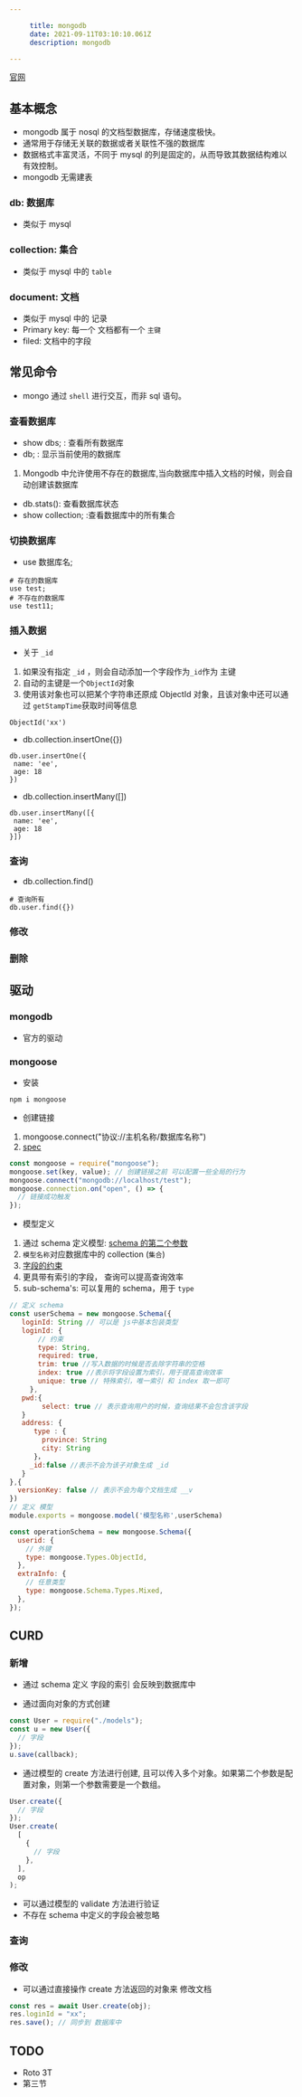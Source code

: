 ```yaml
---

     title: mongodb
     date: 2021-09-11T03:10:10.061Z
     description: mongodb

---
```


[官网](https://docs.mongodb.com/manual/)

## 基本概念

- mongodb 属于 nosql 的文档型数据库，存储速度极快。
- 通常用于存储无关联的数据或者关联性不强的数据库
- 数据格式丰富灵活，不同于 mysql 的列是固定的，从而导致其数据结构难以有效控制。
- mongodb 无需建表

### db: 数据库

- 类似于 mysql

### collection: 集合

- 类似于 mysql 中的 `table`

### document: 文档

- 类似于 mysql 中的 记录
- Primary key: 每一个 文档都有一个 `主键`
- filed: 文档中的字段

## 常见命令

- mongo 通过 `shell` 进行交互，而非 sql 语句。

### 查看数据库

- show dbs; : 查看所有数据库
- db; : 显示当前使用的数据库

1. Mongodb 中允许使用不存在的数据库,当向数据库中插入文档的时候，则会自动创建该数据库

- db.stats(): 查看数据库状态
- show collection; :查看数据库中的所有集合

### 切换数据库

- use 数据库名;

```shell
# 存在的数据库
use test;
# 不存在的数据库
use test11;
```

### 插入数据

- 关于 `_id`

1. 如果没有指定 `_id` ，则会自动添加一个字段作为`_id`作为 主键
2. 自动的主键是一个`ObjectId`对象
3. 使用该对象也可以把某个字符串还原成 ObjectId 对象，且该对象中还可以通过 `getStampTime`获取时间等信息

```shell
ObjectId('xx')
```

- db.collection.insertOne({})

```shell
db.user.insertOne({
 name: 'ee',
 age: 18
})
```

- db.collection.insertMany([])

```shell
db.user.insertMany([{
 name: 'ee',
 age: 18
}])
```

### 查询

- db.collection.find()

```shell
# 查询所有
db.user.find({})
```

### 修改

### 删除

## 驱动

### mongodb

- 官方的驱动

### mongoose

- 安装

```shell
npm i mongoose
```

- 创建链接

1. mongoose.connect("协议://主机名称/数据库名称")
2. [spec](https://docs.mongodb.com/manual/reference/connection-string/)

```js
const mongoose = require("mongoose");
mongoose.set(key, value); // 创建链接之前 可以配置一些全局的行为
mongoose.connect("mongodb://localhost/test");
mongoose.connection.on("open", () => {
  // 链接成功触发
});
```

- 模型定义

1. 通过 schema 定义模型: [schema 的第二个参数](https://mongoosejs.com/docs/guide.html#options)
2. `模型名称`对应数据库中的 collection (`集合`)
3. [字段的约束](https://mongoosejs.com/docs/schematypes.html)
4. 更具带有索引的字段， 查询可以提高查询效率
5. sub-schema's: 可以复用的 schema，用于 `type`

```js
// 定义 schema
const userSchema = new mongoose.Schema({
   loginId: String // 可以是 js中基本包装类型
   loginId: {
       // 约束
       type: String,
       required: true,
       trim: true //写入数据的时候是否去除字符串的空格
       index: true //表示将字段设置为索引，用于提高查询效率
       unique: true // 特殊索引，唯一索引 和 index 取一即可
	 },
   pwd:{
        select: true // 表示查询用户的时候，查询结果不会包含该字段
   }
   address: {
      type : {
        province: String
        city: String
      }，
     _id:false //表示不会为该子对象生成 _id
   }
},{
  versionKey: false // 表示不会为每个文档生成 __v
})
// 定义 模型
module.exports = mongoose.model('模型名称',userSchema)
```

```js
const operationSchema = new mongoose.Schema({
  userid: {
    // 外键
    type: mongoose.Types.ObjectId,
  },
  extraInfo: {
    // 任意类型
    type: mongoose.Schema.Types.Mixed,
  },
});
```

## CURD

### 新增

- 通过 schema 定义 字段的索引 会反映到数据库中

- 通过面向对象的方式创建

```js
const User = require("./models");
const u = new User({
  // 字段
});
u.save(callback);
```

- 通过模型的 create 方法进行创建, 且可以传入多个对象。如果第二个参数是配置对象，则第一个参数需要是一个数组。

```js
User.create({
  // 字段
});
User.create(
  [
    {
      // 字段
    },
  ],
  op
);
```

- 可以通过模型的 validate 方法进行验证
- 不存在 schema 中定义的字段会被忽略

### 查询

### 修改

- 可以通过直接操作 create 方法返回的对象来 修改文档

```js
const res = await User.create(obj);
res.loginId = "xx";
res.save(); // 同步到 数据库中
```

## TODO

- Roto 3T
- 第三节

##
